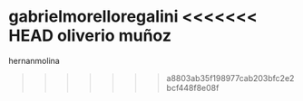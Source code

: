 gabrielmorelloregalini
<<<<<<< HEAD
oliverio muñoz
=======
hernanmolina
>>>>>>> a8803ab35f198977cab203bfc2e2bcf448f8e08f
